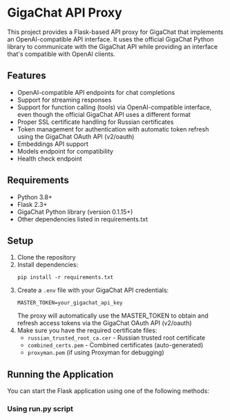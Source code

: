 # GigaChat API Proxy

This project provides a Flask-based API proxy for GigaChat that implements an OpenAI-compatible API interface. It uses the official GigaChat Python library to communicate with the GigaChat API while providing an interface that's compatible with OpenAI clients.

## Features

- OpenAI-compatible API endpoints for chat completions
- Support for streaming responses
- Support for function calling (tools) via OpenAI-compatible interface, even though the official GigaChat API uses a different format
- Proper SSL certificate handling for Russian certificates
- Token management for authentication with automatic token refresh using the GigaChat OAuth API (v2/oauth)
- Embeddings API support
- Models endpoint for compatibility
- Health check endpoint

## Requirements

- Python 3.8+
- Flask 2.3+
- GigaChat Python library (version 0.1.15+)
- Other dependencies listed in requirements.txt

## Setup

1. Clone the repository
2. Install dependencies:
   ```
   pip install -r requirements.txt
   ```
3. Create a `.env` file with your GigaChat API credentials:
   ```
   MASTER_TOKEN=your_gigachat_api_key
   ```
   The proxy will automatically use the MASTER_TOKEN to obtain and refresh access tokens via the GigaChat OAuth API (v2/oauth)
4. Make sure you have the required certificate files:
   - `russian_trusted_root_ca.cer` - Russian trusted root certificate
   - `combined_certs.pem` - Combined certificates (auto-generated)
   - `proxyman.pem` (if using Proxyman for debugging)

## Running the Application

You can start the Flask application using one of the following methods:

### Using run.py script